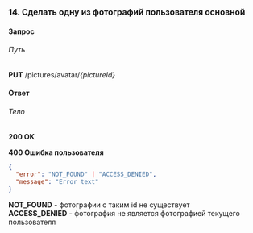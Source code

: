 ### 14. Сделать одну из фотографий пользователя основной
#### Запрос
###### Путь
**PUT** /pictures/avatar/*{pictureId}*<br>
#### Ответ
###### Тело
**200 OK**

**400 Ошибка пользователя**
```json
{
  "error": "NOT_FOUND" | "ACCESS_DENIED",
  "message": "Error text"
}
```
**NOT_FOUND** - фотографии с таким id не существует <br>
**ACCESS_DENIED** - фотография не является фотографией текущего пользователя <br>
